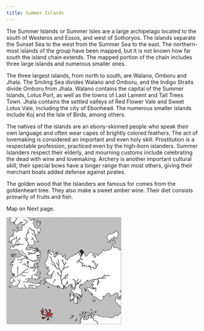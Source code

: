```yaml
---
title: Summer Islands
---
```


The Summer Islands or Summer Isles are a large archipelago located to the south of Westeros and Essos, and west of Sothoryos. The islands separate the Sunset Sea to the west from the Summer Sea to the east. The northern-most islands of the group have been mapped, but it is not known how far south the island chain extends. The mapped portion of the chain includes three large islands and numerous smaller ones.

The three largest islands, from north to south, are Walano, Omboru and Jhala. The Smiling Sea divides Walano and Omboru, and the Indigo Straits divide Omboru from Jhala. Walano contains the capital of the Summer Islands, Lotus Port, as well as the towns of Last Lament and Tall Trees Town. Jhala contains the settled valleys of Red Flower Vale and Sweet Lotus Vale, including the city of Ebonhead. The numerous smaller islands include Koj and the Isle of Birds, among others.

The natives of the islands are an ebony-skinned people who speak their own language and often wear capes of brightly colored feathers. The act of lovemaking is considered an important and even holy skill. Prostitution is a respectable profession, practiced even by the high-born islanders. Summer Islanders respect their elderly, and mourning customs include celebrating the dead with wine and lovemaking. Archery is another important cultural skill, their special bows have a longer range than most others, giving their merchant boats added defense against pirates.

The golden wood that the Islanders are famous for comes from the goldenheart tree. They also make a sweet amber wine. Their diet consists primarily of fruits and fish.

Map on Next page.

![Image](images/000054.jpg)


